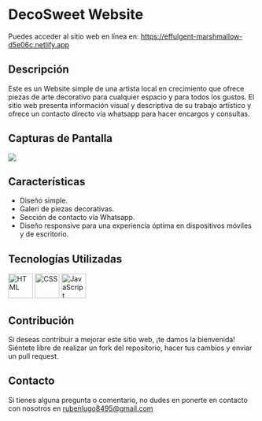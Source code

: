 <h1>DecoSweet Website</h1>

Puedes acceder al sitio web en línea en: https://effulgent-marshmallow-d5e06c.netlify.app
## Descripción

Este es un Website simple de una artista local en crecimiento que ofrece piezas de arte decorativo para cualquier espacio y para todos los gustos. El sitio web presenta información visual y descriptiva de su trabajo artístico y ofrece un contacto directo vía whatsapp para hacer encargos y consultas.

## Capturas de Pantalla

<img src="https://raw.githubusercontent.com/ruben-lugo1/DecoSweet-Website/main/Frame%201.jpg">

## Características

- Diseño simple.
- Galeri de piezas decorativas.
- Sección de contacto vía Whatsapp.
- Diseño responsive para una experiencia óptima en dispositivos móviles y de escritorio.

## Tecnologías Utilizadas

<div aline="left">
<div>
<img src="https://img.icons8.com/color/1x/html-5.png" title="HTML" alt="HTML" width="50" height="50"/>
<img src="https://img.icons8.com/color/1x/css3.png" title="CSS" alt="CSS" width="50" height="50"/>
<img src="https://img.icons8.com/color/1x/javascript.png" title="JavaScript" alt="JavaScript" width="50" height="50"/>
</div>

## Contribución

Si deseas contribuir a mejorar este sitio web, ¡te damos la bienvenida! Siéntete libre de realizar un fork del repositorio, hacer tus cambios y enviar un pull request.

## Contacto

Si tienes alguna pregunta o comentario, no dudes en ponerte en contacto con nosotros en rubenlugo8495@gmail.com

